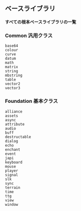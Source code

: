 ## ベースライブラリ

#### すべての根本ベースライブラリの一覧

### Common 汎用クラス

```text
base64
colour
curve
datum
math
matrix
string
mbstring
table
vector2
vector3
```

### Foundation 基本クラス

```text
alliance
assets
async
attribute
audio
buff
destructable
dialog
echo
enchant
event
japi
keyboard
mouse
player
signal
slk
sync
terrain
time
ttg
view
window
```

